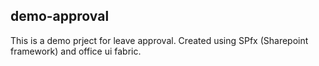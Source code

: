 ## demo-approval

This is a demo prject for leave approval. Created using SPfx (Sharepoint framework) and office ui fabric.

